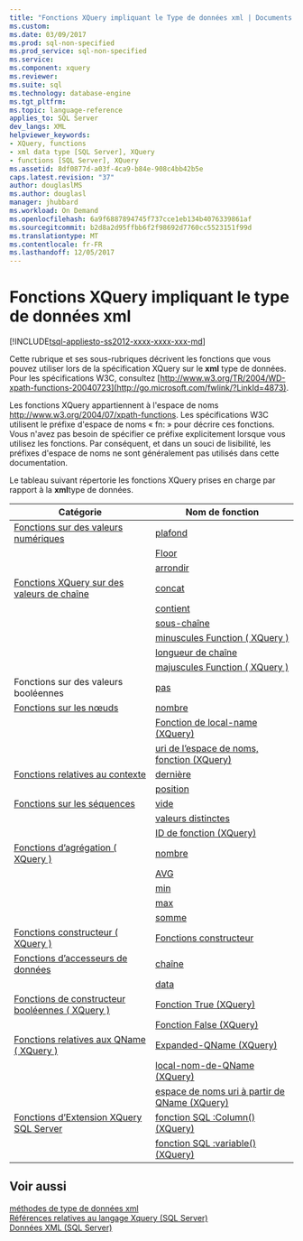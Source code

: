 ```yaml
---
title: "Fonctions XQuery impliquant le Type de données xml | Documents Microsoft"
ms.custom: 
ms.date: 03/09/2017
ms.prod: sql-non-specified
ms.prod_service: sql-non-specified
ms.service: 
ms.component: xquery
ms.reviewer: 
ms.suite: sql
ms.technology: database-engine
ms.tgt_pltfrm: 
ms.topic: language-reference
applies_to: SQL Server
dev_langs: XML
helpviewer_keywords:
- XQuery, functions
- xml data type [SQL Server], XQuery
- functions [SQL Server], XQuery
ms.assetid: 8df0877d-a03f-4ca9-b84e-908c4bb42b5e
caps.latest.revision: "37"
author: douglaslMS
ms.author: douglasl
manager: jhubbard
ms.workload: On Demand
ms.openlocfilehash: 6a9f6887894745f737cce1eb134b4076339861af
ms.sourcegitcommit: b2d8a2d95ffbb6f2f98692d7760cc5523151f99d
ms.translationtype: MT
ms.contentlocale: fr-FR
ms.lasthandoff: 12/05/2017
---
```

# <a name="xquery-functions-against-the-xml-data-type"></a>Fonctions XQuery impliquant le type de données xml
[!INCLUDE[tsql-appliesto-ss2012-xxxx-xxxx-xxx-md](../includes/tsql-appliesto-ss2012-xxxx-xxxx-xxx-md.md)]

  Cette rubrique et ses sous-rubriques décrivent les fonctions que vous pouvez utiliser lors de la spécification XQuery sur le **xml** type de données. Pour les spécifications W3C, consultez [http://www.w3.org/TR/2004/WD-xpath-functions-20040723](http://go.microsoft.com/fwlink/?LinkId=4873).  
  
 Les fonctions XQuery appartiennent à l'espace de noms http://www.w3.org/2004/07/xpath-functions. Les spécifications W3C utilisent le préfixe d'espace de noms « fn: » pour décrire ces fonctions. Vous n'avez pas besoin de spécifier ce préfixe explicitement lorsque vous utilisez les fonctions. Par conséquent, et dans un souci de lisibilité, les préfixes d'espace de noms ne sont généralement pas utilisés dans cette documentation.  
  
 Le tableau suivant répertorie les fonctions XQuery prises en charge par rapport à la **xml**type de données.  
  
|Catégorie|Nom de fonction|  
|--------------|-------------------|  
|[Fonctions sur des valeurs numériques](http://msdn.microsoft.com/library/d5740a32-b174-43b9-b64d-1cc6edc50cff)|[plafond](../xquery/numeric-values-functions-ceiling.md)|  
||[Floor](../xquery/numeric-values-functions-floor.md)|  
||[arrondir](../xquery/numeric-values-functions-round.md)|  
|[Fonctions XQuery sur des valeurs de chaîne](http://msdn.microsoft.com/library/2dccefef-5d90-4f56-bda7-4c1954d8a730)|[concat](../xquery/functions-on-string-values-concat.md)|  
||[contient](../xquery/functions-on-string-values-contains.md)|  
||[sous-chaîne](../xquery/functions-on-string-values-substring.md)|  
||[minuscules Function &#40; XQuery &#41;](../xquery/functions-on-string-values-lower-case.md)|  
||[longueur de chaîne](../xquery/functions-on-string-values-string-length.md)|  
||[majuscules Function &#40; XQuery &#41;](../xquery/functions-on-string-values-upper-case.md)|  
|Fonctions sur des valeurs booléennes|[pas](../xquery/functions-on-boolean-values-not-function.md)|  
|[Fonctions sur les nœuds](http://msdn.microsoft.com/library/09a8affa-3341-4f50-aebc-fdf529e00c08)|[nombre](../xquery/functions-on-nodes-number.md)|  
||[Fonction de local-name (XQuery)](../xquery/functions-on-nodes-local-name.md)|  
||[uri de l’espace de noms, fonction (XQuery)](../xquery/functions-on-nodes-namespace-uri.md)|  
|[Fonctions relatives au contexte](http://msdn.microsoft.com/library/f7d8af33-9de9-450c-a667-23dee3129b5f)|[dernière](../xquery/context-functions-last-xquery.md)|  
||[position](../xquery/context-functions-position-xquery.md)|  
|[Fonctions sur les séquences](http://msdn.microsoft.com/library/672d2795-53ab-49c2-bf24-bc81a47ecd3f)|[vide](../xquery/functions-on-sequences-empty.md)|  
||[valeurs distinctes](../xquery/functions-on-sequences-distinct-values.md)|  
||[ID de fonction (XQuery)](../xquery/functions-on-sequences-id.md)|  
|[Fonctions d’agrégation &#40; XQuery &#41;](http://msdn.microsoft.com/library/be647ef1-291e-4a5d-ab18-07c759efe176)|[nombre](../xquery/aggregate-functions-count.md)|  
||[AVG](../xquery/aggregate-functions-avg.md)|  
||[min](../xquery/aggregate-functions-min.md)|  
||[max](../xquery/aggregate-functions-max.md)|  
||[somme](../xquery/aggregate-functions-sum.md)|  
|[Fonctions constructeur &#40; XQuery &#41;](../xquery/constructor-functions-xquery.md)|[Fonctions constructeur](../xquery/constructor-functions-xquery.md)|  
|[Fonctions d’accesseurs de données](../xquery/data-accessor-functions.md)|[chaîne](../xquery/data-accessor-functions-string-xquery.md)|  
||[data](../xquery/data-accessor-functions-data-xquery.md)|  
|[Fonctions de constructeur booléennes &#40; XQuery &#41;](http://msdn.microsoft.com/library/fa907f39-d4b7-4495-b829-c788928e0f64)|[Fonction True (XQuery)](../xquery/boolean-constructor-functions-true-xquery.md)|  
||[Fonction False (XQuery)](../xquery/boolean-constructor-functions-false-xquery.md)|  
|[Fonctions relatives aux QName &#40; XQuery &#41;](http://msdn.microsoft.com/library/7e07eb26-f551-4b63-ab77-861684faff71)|[Expanded-QName (XQuery)](../xquery/functions-related-to-qnames-expanded-qname.md)|  
||[local-nom-de-QName (XQuery)](../xquery/functions-related-to-qnames-local-name-from-qname.md)|  
||[espace de noms uri à partir de QName (XQuery)](../xquery/functions-related-to-qnames-namespace-uri-from-qname.md)|  
|[Fonctions d’Extension XQuery SQL Server](http://msdn.microsoft.com/library/4bc5d499-5fec-4c3f-b11e-5ab5ef9d8f97)|[fonction SQL :Column() (XQuery)](../xquery/xquery-extension-functions-sql-column.md)|  
||[fonction SQL :variable() (XQuery)](../xquery/xquery-extension-functions-sql-variable.md)|  
  
## <a name="see-also"></a>Voir aussi  
 [méthodes de type de données xml](../t-sql/xml/xml-data-type-methods.md)   
 [Références relatives au langage Xquery &#40;SQL Server&#41;](../xquery/xquery-language-reference-sql-server.md)   
 [Données XML &#40;SQL Server&#41;](../relational-databases/xml/xml-data-sql-server.md)  
  
  
